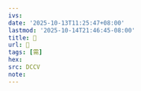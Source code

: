 ```yaml
---
ivs:
date: '2025-10-13T11:25:47+08:00'
lastmod: '2025-10-14T21:46:45-08:00'
title: 󰉶
url: 󰉶
tags: [需]
hex: 
src: DCCV
note:
---
```

